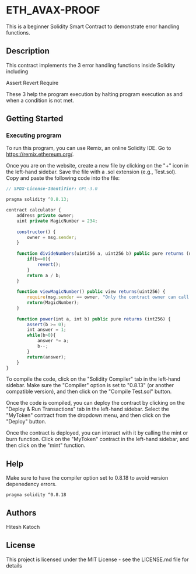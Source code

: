 # ETH_AVAX-PROOF

This is a beginner Solidity Smart Contract to demonstrate error handling functions.  

## Description

This contract implements the 3 error handling functions inside Solidity including

Assert
Revert
Require

These 3 help the program execution by halting program execution as and when a condition is not met. 

## Getting Started

### Executing program

To run this program, you can use Remix, an online Solidity IDE. Go to https://remix.ethereum.org/.

Once you are on the website, create a new file by clicking on the "+" icon in the left-hand sidebar. Save the file with a .sol extension (e.g., Test.sol). Copy and paste the following code into the file:

```javascript
// SPDX-License-Identifier: GPL-3.0

pragma solidity ^0.8.13;

contract calculator {   
    address private owner;
    uint private MagicNumber = 234;
    
    constructor() {
        owner = msg.sender;
    }
    
    function divideNumbers(uint256 a, uint256 b) public pure returns (uint256) {
        if(b==0){
            revert();
        }
        return a / b;
    }
    
    function viewMagicNumber() public view returns(uint256) {
        require(msg.sender == owner, "Only the contract owner can call this function.");
        return(MagicNumber);
    }
    
    function power(int a, int b) public pure returns (int256) {
        assert(b >= 0);
        int answer = 1;
        while(b>0){
            answer *= a;
            b--;
        }
        return(answer);
    }
}

```

To compile the code, click on the "Solidity Compiler" tab in the left-hand sidebar. Make sure the "Compiler" option is set to "0.8.13" (or another compatible version), and then click on the "Compile Test.sol" button.

Once the code is compiled, you can deploy the contract by clicking on the "Deploy & Run Transactions" tab in the left-hand sidebar. Select the "MyToken" contract from the dropdown menu, and then click on the "Deploy" button.

Once the contract is deployed, you can interact with it by calling the mint or burn function. Click on the "MyToken" contract in the left-hand sidebar, and then click on the "mint" function. 

## Help

Make sure to have the compiler option set to 0.8.18 to avoid version depenedency errors. 
```
pragma solidity ^0.8.18
```

## Authors

  
Hitesh Katoch


## License

This project is licensed under the MIT License - see the LICENSE.md file for details
